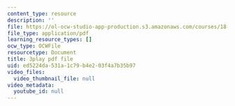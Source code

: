 ```yaml
---
content_type: resource
description: ''
file: https://ol-ocw-studio-app-production.s3.amazonaws.com/courses/18-03sc-differential-equations-fall-2011/ed5224da531a1c79b4e203f4a7b35b97_LjqUV6vqwkg.pdf
file_type: application/pdf
learning_resource_types: []
ocw_type: OCWFile
resourcetype: Document
title: 3play pdf file
uid: ed5224da-531a-1c79-b4e2-03f4a7b35b97
video_files:
  video_thumbnail_file: null
video_metadata:
  youtube_id: null
---
```


